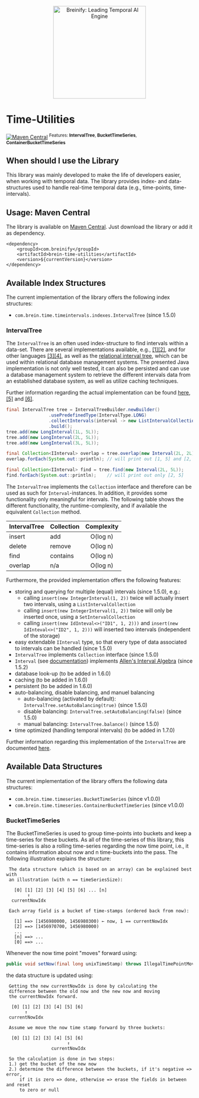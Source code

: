 <p align="center">
  <img src="https://www.breinify.com/img/Breinify_logo.png" alt="Breinify: Leading Temporal AI Engine" width="250">
</p>

# Time-Utilities 
[![Maven Central](https://maven-badges.herokuapp.com/maven-central/com.breinify/brein-time-utilities/badge.svg)](https://maven-badges.herokuapp.com/maven-central/com.breinify/brein-time-utilities) 
<sup>Features: **IntervalTree**, **BucketTimeSeries**, **ContainerBucketTimeSeries**</sup>

## When should I use the Library
This library was mainly developed to make the life of developers easier, when working with temporal data.
The library provides index- and data-structures used to handle real-time temporal data (e.g., time-points, time-intervals).

## Usage: Maven Central

The library is available on [Maven Central](https://search.maven.org/#search%7Cga%7C1%7Ca%3A%22brein-time-utilities%22). Just 
download the library or add it as dependency.

```pom
<dependency>
    <groupId>com.breinify</groupId>
    <artifactId>brein-time-utilities</artifactId>
    <version>${currentVersion}</version>
</dependency>
```

## Available Index Structures
The current implementation of the library offers the following index structures:
- `com.brein.time.timeintervals.indexes.IntervalTree` (since 1.5.0)

### IntervalTree
The `IntervalTree` is an often used index-structure to find intervals within a data-set. There 
are several implementations available, e.g., [[1]](https://github.com/kevinjdolan/intervaltree)[[2]](https://github.com/search?l=Java&p=1&q=intervaltree&type=Repositories&utf8=%E2%9C%93), and for 
other languages [[3]](https://github.com/chaimleib/intervaltree)[[4]](http://code.google.com/p/intervaltree/), 
as well as the [relational interval tree](http://blogs.solidq.com/en/sqlserver/static-relational-interval-tree/), 
which can be used within relational database management systems. The presented Java implementation 
is not only well tested, it can also be persisted and can use a database management system to retrieve the different 
intervals data from an established database system, as well as utilize caching techniques.

Further information regarding the actual implementation can be found [here](docs/README.md), [[5]](http://www.geeksforgeeks.org/interval-tree/)
and [[6]](http://www.davismol.net/2016/02/07/data-structures-augmented-interval-tree-to-search-for-interval-overlapping/).

```java
final IntervalTree tree = IntervalTreeBuilder.newBuilder()
                .usePredefinedType(IntervalType.LONG)
                .collectIntervals(interval -> new ListIntervalCollection())
                .build();
tree.add(new LongInterval(1L, 5L));
tree.add(new LongInterval(2L, 5L));
tree.add(new LongInterval(3L, 5L));

final Collection<IInterval> overlap = tree.overlap(new Interval(2L, 2L));
overlap.forEach(System.out::println); // will print out [1, 5] and [2, 5]

final Collection<IInterval> find = tree.find(new Interval(2L, 5L));
find.forEach(System.out::println);    // will print out only [2, 5]
```

The `IntervalTree` implements the `Collection` interface and therefore can be used as such for `Interval`-instances.
In addition, it provides some functionality only meaningful for intervals. The following table shows the different 
functionality, the runtime-complexity, and if available the equivalent `Collection` method.

| IntervalTree          |  Collection           |  Complexity  |
| --------------------- | --------------------- |:------------:|
| insert                | add                   | O(log n)     |
| delete                | remove                | O(log n)     |
| find                  | contains              | O(log n)     |
| overlap               | n/a                   | O(log n)     |

Furthermore, the provided implementation offers the following features:

- storing and querying for multiple (equal) intervals (since 1.5.0), e.g.:
  - calling `insert(new IntegerInterval(1, 2))` twice will actually insert two intervals, using a `ListIntervalCollection`
  - calling `insert(new IntegerInterval(1, 2))` twice will only be inserted once, using a `SetIntervalCollection`
  - calling `insert(new IdInteval<>("ID1", 1, 2)))` and `insert(new IdInteval<>("ID2", 1, 2)))` will inserted two intervals (independent of the storage)
- easy extendable `IInterval` type, so that every type of data associated to intervals can be handled (since 1.5.0)
- `IntervalTree` implements `Collection` interface (since 1.5.0)
- `Interval` (see [documentation](docs/Interval.md)) implements [Allen's Interval Algebra](https://en.wikipedia.org/wiki/Allen's_interval_algebra) (since 1.5.2)
- database look-up (to be added in 1.6.0)
- caching (to be added in 1.6.0)
- persistent (to be added in 1.6.0)
- auto-balancing, disable balancing, and manuel balancing
  - auto-balancing (activated by default): `IntervalTree.setAutoBalancing(true)` (since 1.5.0)
  - disable balancing: `IntervalTree.setAutoBalancing(false)` (since 1.5.0)
  - manual balancing: `IntervalTree.balance()`  (since 1.5.0)
- time optimized (handling temporal intervals) (to be added in 1.7.0)

Further information regarding this implementation of the `IntervalTree` are documented [here](docs/README.md).

## Available Data Structures
The current implementation of the library offers the following data structures:
- `com.brein.time.timeseries.BucketTimeSeries` (since v1.0.0)
- `com.brein.time.timeseries.ContainerBucketTimeSeries` (since v1.0.0)

### BucketTimeSeries
The BucketTimeSeries is used to group time-points into buckets and keep a time-series
for these buckets. As all of the time-series of this library, this time-series is also
a rolling time-series regarding the now time point, i.e., it contains information about
now and n time-buckets into the pass. The following illustration explains the structure:

```
 The data structure (which is based on an array) can be explained best with
 an illustration (with n == timeSeriesSize):

   [0] [1] [2] [3] [4] [5] [6] ... [n]
        ↑
  currentNowIdx

 Each array field is a bucket of time-stamps (ordered back from now):

   [1] ==> [1456980000, 1456980300) ← now, 1 == currentNowIdx
   [2] ==> [1456970700, 1456980000)
   ...
   [n] ==> ...
   [0] ==> ...
```

Whenever the now time point "moves" forward using:

```java
public void setNow(final long unixTimeStamp) throws IllegalTimePointMovement
```

the data structure is updated using:

```
 Getting the new currentNowIdx is done by calculating the
 difference between the old now and the new now and moving
 the currentNowIdx forward.

  [0] [1] [2] [3] [4] [5] [6]
       ↑
 currentNowIdx

 Assume we move the now time stamp forward by three buckets:

  [0] [1] [2] [3] [4] [5] [6]
                       ↑
                 currentNowIdx

 So the calculation is done in two steps:
 1.) get the bucket of the new now
 2.) determine the difference between the buckets, if it's negative => error,
     if it is zero => done, otherwise => erase the fields in between and reset
     to zero or null
```
